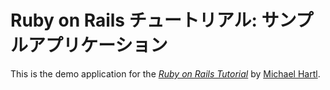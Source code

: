 # Ruby on Rails チュートリアル: サンプルアプリケーション

This is the demo application for the
[*Ruby on Rails Tutorial*](http://railstutorial.jp/)
by [Michael Hartl](http://michaelhartl.com/).
